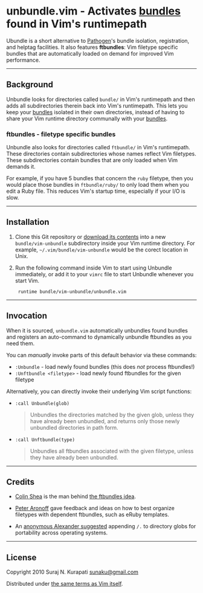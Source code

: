 unbundle.vim - Activates [bundles] found in Vim's runtimepath
=============================================================

Ubundle is a short alternative to [Pathogen]'s bundle isolation, registration,
and helptag facilities.  It also features **ftbundles**: Vim filetype specific
bundles that are automatically loaded on demand for improved Vim performance.

------------------------------------------------------------------------------
Background
------------------------------------------------------------------------------

Unbundle looks for directories called `bundle/` in Vim's runtimepath and then
adds all subdirectories therein back into Vim's runtimepath.  This lets you
keep your [bundles] isolated in their own directories, instead of having to
share your Vim runtime directory communally with your [bundles].

### ftbundles - filetype specific bundles

Unbundle also looks for directories called `ftbundle/` in Vim's runtimepath.
These directories contain subdirectories whose names reflect Vim filetypes.
These subdirectories contain bundles that are only loaded when Vim demands it.

For example, if you have 5 bundles that concern the `ruby` filetype, then you
would place those bundles in `ftbundle/ruby/` to only load them when you edit
a Ruby file.  This reduces Vim's startup time, especially if your I/O is slow.

------------------------------------------------------------------------------
Installation
------------------------------------------------------------------------------

1. Clone this Git repository or [download its contents][download] into a new
   `bundle/vim-unbundle` subdirectory inside your Vim runtime directory.  For
   example, `~/.vim/bundle/vim-unbundle` would be the corect location in Unix.

2. Run the following command inside Vim to start using Unbundle immediately,
   or add it to your `vimrc` file to start Unbundle whenever you start Vim.

        runtime bundle/vim-unbundle/unbundle.vim

------------------------------------------------------------------------------
Invocation
------------------------------------------------------------------------------

When it is sourced, `unbundle.vim` automatically unbundles found bundles and
registers an auto-command to dynamically unbundle ftbundles as you need them.

You can *manually* invoke parts of this default behavior via these commands:

* `:Unbundle` - load newly found bundles (this does *not* process ftbundles!)
* `:Unftbundle <filetype>` - load newly found ftbundles for the given filetype

Alternatively, you can directly invoke their underlying Vim script functions:

* `:call Unbundle(glob)`

  > Unbundles the directories matched by the given glob,
  > unless they have already been unbundled, and returns
  > only those newly unbundled directories in path form.

* `:call Unftbundle(type)`

  > Unbundles all ftbundles associated with the given
  > filetype, unless they have already been unbundled.

------------------------------------------------------------------------------
Credits
------------------------------------------------------------------------------

* [Colin Shea](https://github.com/evaryont) is the man behind [the ftbundles
  idea](https://github.com/sunaku/vim-unbundle/issues/2).

* [Peter Aronoff](http://ithaca.arpinum.org) gave feedback and ideas on how to
  best organize filetypes with dependent ftbundles, such as eRuby templates.

* An [anonymous Alexander suggested](
  http://snk.tuxfamily.org/log/vim-script-management-system.html#IDComment98711660)
  appending `/.` to directory globs for portability across operating systems.

------------------------------------------------------------------------------
License
------------------------------------------------------------------------------

Copyright 2010 Suraj N. Kurapati <sunaku@gmail.com>

Distributed under [the same terms as Vim itself][license].

[Pathogen]: https://github.com/tpope/vim-pathogen
[bundles]: http://www.vim.org/scripts/
[license]: http://vimdoc.sourceforge.net/htmldoc/uganda.html#license
[download]: https://github.com/sunaku/vim-unbundle/downloads
